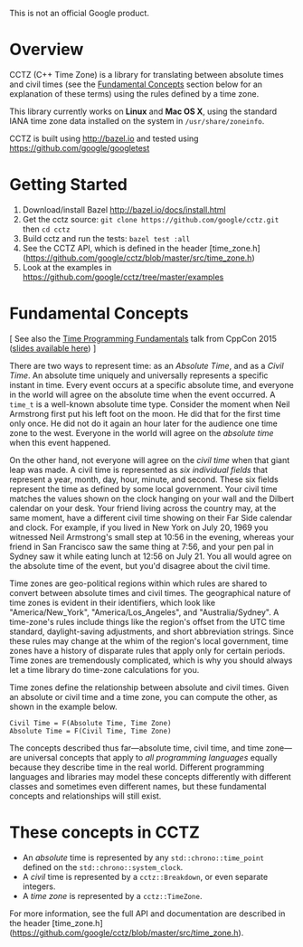 This is not an official Google product.

# Overview

CCTZ (C++ Time Zone) is a library for translating between absolute times and
civil times (see the [Fundamental Concepts](#fundamental-concepts) section below
for an explanation of these terms) using the rules defined by a time zone.

This library currently works on **Linux** and **Mac OS X**, using the standard
IANA time zone data installed on the system in `/usr/share/zoneinfo`.

CCTZ is built using http://bazel.io and tested using
https://github.com/google/googletest

# Getting Started

1.  Download/install Bazel http://bazel.io/docs/install.html
2.  Get the cctz source: `git clone https://github.com/google/cctz.git` then `cd
    cctz`
3.  Build cctz and run the tests: `bazel test :all`
4.  See the CCTZ API, which is defined in the header [time_zone.h]
    (https://github.com/google/cctz/blob/master/src/time_zone.h)
5.  Look at the examples in https://github.com/google/cctz/tree/master/examples

# Fundamental Concepts

[ See also the [Time Programming Fundamentals](https://youtu.be/2rnIHsqABfM)
talk from CppCon 2015 ([slides available here](http://goo.gl/ofof4N)) ]

There are two ways to represent time: as an *Absolute Time*, and as a *Civil
Time*. An absolute time uniquely and universally represents a specific instant
in time. Every event occurs at a specific absolute time, and everyone in the
world will agree on the absolute time when the event occurred. A `time_t` is a
well-known absolute time type. Consider the moment when Neil Armstrong first put
his left foot on the moon. He did that for the first time only once. He did not
do it again an hour later for the audience one time zone to the west. Everyone
in the world will agree on the *absolute time* when this event happened.

On the other hand, not everyone will agree on the *civil time* when that giant
leap was made. A civil time is represented as _six individual fields_ that
represent a year, month, day, hour, minute, and second. These six fields
represent the time as defined by some local government. Your civil time matches
the values shown on the clock hanging on your wall and the Dilbert calendar on
your desk. Your friend living across the country may, at the same moment, have a
different civil time showing on their Far Side calendar and clock. For example,
if you lived in New York on July 20, 1969 you witnessed Neil Armstrong's small
step at 10:56 in the evening, whereas your friend in San Francisco saw the same
thing at 7:56, and your pen pal in Sydney saw it while eating lunch at 12:56 on
July 21. You all would agree on the absolute time of the event, but you'd
disagree about the civil time.

Time zones are geo-political regions within which rules are shared to convert
between absolute times and civil times. The geographical nature of time zones is
evident in their identifiers, which look like "America/New_York",
"America/Los_Angeles", and "Australia/Sydney". A time-zone's rules include
things like the region's offset from the UTC time standard, daylight-saving
adjustments, and short abbreviation strings. Since these rules may change at the
whim of the region's local government, time zones have a history of disparate
rules that apply only for certain periods. Time zones are tremendously
complicated, which is why you should always let a time library do time-zone
calculations for you.

Time zones define the relationship between absolute and civil times. Given an
absolute or civil time and a time zone, you can compute the other, as shown in
the example below.

```
Civil Time = F(Absolute Time, Time Zone)
Absolute Time = F(Civil Time, Time Zone)
```

The concepts described thus far&#8212;absolute time, civil time, and time
zone&#8212;are universal concepts that apply to _all programming languages_
equally because they describe time in the real world. Different programming
languages and libraries may model these concepts differently with different
classes and sometimes even different names, but these fundamental concepts and
relationships will still exist.

# These concepts in CCTZ

*   An *absolute* time is represented by any `std::chrono::time_point` defined
    on the `std::chrono::system_clock`.
*   A *civil* time is represented by a `cctz::Breakdown`, or even separate
    integers.
*   A *time zone* is represented by a `cctz::TimeZone`.

For more information, see the full API and documentation are described in the
header [time_zone.h]
(https://github.com/google/cctz/blob/master/src/time_zone.h).
